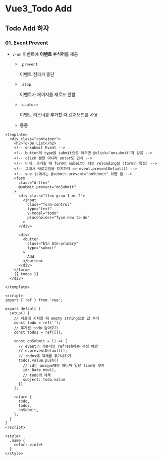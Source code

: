 # Vue3_Todo Add

## Todo Add 하자

### 01. Event Prevent

[Vue.js 이벤트 수식어]: https://kr.vuejs.org/v2/guide/events.html#%EC%9D%B4%EB%B2%A4%ED%8A%B8-%EC%88%98%EC%8B%9D%EC%96%B4

- `v-on` 이벤트에 **이벤트 수식어**를 제공

  - `.prevent`

    이벤트 전파가 중단

  - `.stop`

    이벤트가 페이지를 재로드 안함

  - `.capture`

    이벤트 리스너를 추가할 때 캡처모드를 사용

  - 등등

```vue
<template>
  <div class="container">
    <h2>To-Do List</h2>
    <!-- onsubmit Event -->
    <!-- button의 type을 submit으로 해주면 @click="onsubmit"과 같음 -->
    <!-- click 뿐만 아니라 enter도 인식 -->
    <!-- 이때, 추가될 때 form이 submit이 되면 reloading됨 (form의 특성) -->
    <!-- 그래서 새로고침을 방지하자 => event.preventDefault() -->
    <!-- vue.js에서는 @submit.prevent="onSubmit" 하면 됨 -->
    <form 
      class="d-flex"
      @submit.prevent="onSubmit"
    >
      <div class="flex-grow-1 mr-2">
        <input
          class="form-control"
          type="text"
          v-model="todo"
          placeholder="Type new to-do"
        >
      </div>

      <div>
        <button 
          class="btn btn-primary"
          type="submit"
        >
          Add
        </button>
      </div>
    </form>
    {{ todos }}
  </div>
  
</template>

<script>
import { ref } from 'vue';

export default {
  setup() {
    // 처음에 시작할 때 empty string으로 값 주기
    const todo = ref('');
    // 추가된 todo 담아주기
    const todos = ref([]);

    const onSubmit = () => {
      // event의 기본적인 refresh하는 속성 예방
      // e.preventDefault();
      // todos에 객체를 추가시키기
      todos.value.push({
        // id는 unique해야 하니까 일단 time을 넣자
        id: Date.now(),
        // todo의 제목
        subject: todo.value
      });
    };
    
    return {
      todo,
      todos,
      onSubmit,
    };
  }  
}
</script>

<style>
  .name {
    color: violet
  }
</style>
```

